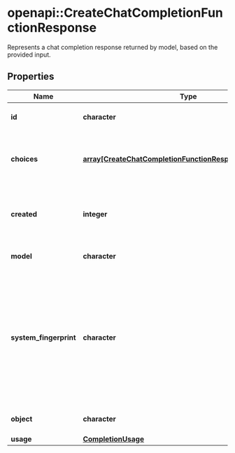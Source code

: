# openapi::CreateChatCompletionFunctionResponse

Represents a chat completion response returned by model, based on the provided input.

## Properties
Name | Type | Description | Notes
------------ | ------------- | ------------- | -------------
**id** | **character** | A unique identifier for the chat completion. | 
**choices** | [**array[CreateChatCompletionFunctionResponseChoicesInner]**](CreateChatCompletionFunctionResponse_choices_inner.md) | A list of chat completion choices. Can be more than one if &#x60;n&#x60; is greater than 1. | 
**created** | **integer** | The Unix timestamp (in seconds) of when the chat completion was created. | 
**model** | **character** | The model used for the chat completion. | 
**system_fingerprint** | **character** | This fingerprint represents the backend configuration that the model runs with.  Can be used in conjunction with the &#x60;seed&#x60; request parameter to understand when backend changes have been made that might impact determinism.  | [optional] 
**object** | **character** | The object type, which is always &#x60;chat.completion&#x60;. | [Enum: [chat.completion]] 
**usage** | [**CompletionUsage**](CompletionUsage.md) |  | [optional] 


